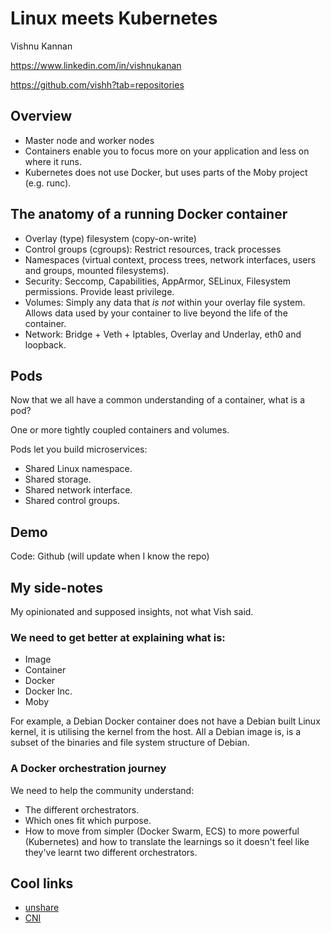 # Linux meets Kubernetes

Vishnu Kannan

https://www.linkedin.com/in/vishnukanan

https://github.com/vishh?tab=repositories

## Overview

- Master node and worker nodes
- Containers enable you to focus more on your application and less on where it runs.
- Kubernetes does not use Docker, but uses parts of the Moby project (e.g. runc).

## The anatomy of a running Docker container

- Overlay (type) filesystem (copy-on-write)
- Control groups (cgroups): Restrict resources, track processes
- Namespaces (virtual context, process trees, network interfaces, users and groups, mounted filesystems).
- Security: Seccomp, Capabilities, AppArmor, SELinux, Filesystem permissions. Provide least privilege.
- Volumes: Simply any data that *is not* within your overlay file system. Allows data used by your container to live beyond the life of the container.
- Network: Bridge + Veth + Iptables, Overlay and Underlay, eth0 and loopback.

## Pods

Now that we all have a common understanding of a container, what is a pod?

One or more tightly coupled containers and volumes.

Pods let you build microservices:

- Shared Linux namespace.
- Shared storage.
- Shared network interface.
- Shared control groups.

## Demo

Code: Github (will update when I know the repo)

## My side-notes

My opinionated and supposed insights, not what Vish said.

### We need to get better at explaining what is:

- Image
- Container
- Docker
- Docker Inc.
- Moby

For example, a Debian Docker container does not have a Debian built Linux kernel, it is utilising the kernel from the host. All a Debian image is, is a subset of the binaries and file system structure of Debian.

### A Docker orchestration journey

We need to help the community understand:

- The different orchestrators.
- Which ones fit which purpose.
- How to move from simpler (Docker Swarm, ECS) to more powerful (Kubernetes) and how to translate the learnings so it doesn't feel like they've learnt two different orchestrators.

## Cool links

- [unshare](http://blog.endpoint.com/2012/01/linux-unshare-m-for-per-process-private.html)
- [CNI](https://github.com/containernetworking/cni)
